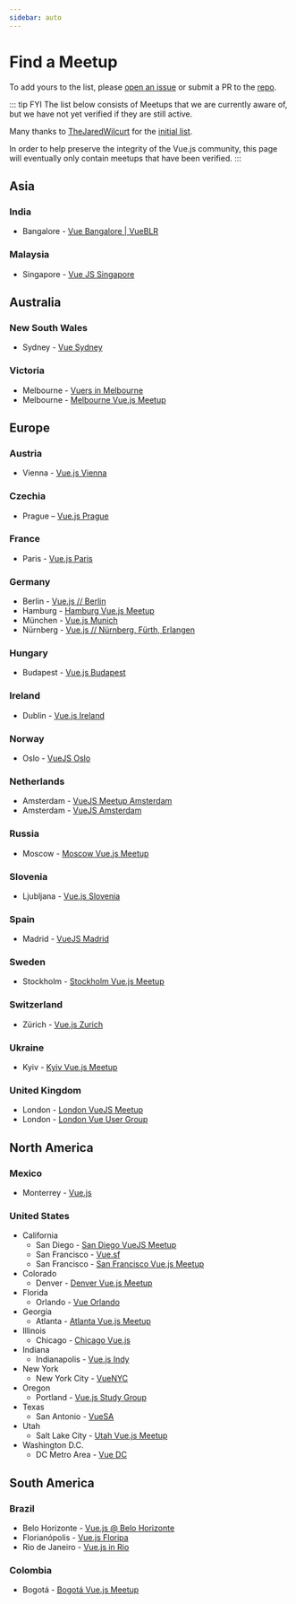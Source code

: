 ```yaml
---
sidebar: auto
---
```


# Find a Meetup

To add yours to the list, please [open an issue](https://github.com/bencodezen/vue-meetups/issues/new) or submit a PR to the [repo](https://github.com/bencodezen/vue-meetups).

::: tip FYI
The list below consists of Meetups that we are currently aware of, but we have not yet verified if they are still active.

Many thanks to [TheJaredWilcurt](https://github.com/TheJaredWilcurt) for the [initial list](https://github.com/VueMeetups/meetup-help).

In order to help preserve the integrity of the Vue.js community, this page will eventually only contain meetups that have been verified.
:::

## Asia

### India

* Bangalore - [Vue Bangalore | VueBLR](https://meetup.com/vue-bangalore)

### Malaysia

* Singapore - [Vue JS Singapore](https://meetup.com/Vue-JS-Singapore)

## Australia

### New South Wales

* Sydney - [Vue Sydney](https://meetup.com/vue-sydney)

### Victoria

* Melbourne - [Vuers in Melbourne](https://meetup.com/Vuers-in-Melbourne)
* Melbourne - [Melbourne Vue.js Meetup](https://meetup.com/vuejs-melbourne)

## Europe

### Austria

* Vienna - [Vue.js Vienna](https://meetup.com/Vue-js-Vienna)

### Czechia

* Prague – [Vue.js Prague](https://www.meetup.com/vuejsprague)

### France

* Paris - [Vue.js Paris](https://meetup.com/Vuejs-Paris)

### Germany

* Berlin - [Vue.js // Berlin](https://meetup.com/Vue-js-Berlin)
* Hamburg - [Hamburg Vue.js Meetup](https://meetup.com/Hamburg-Vue-js-Meetup)
* München - [Vue.js Munich](https://meetup.com/Vue-js-Munich)
* Nürnberg - [Vue.js // Nürnberg, Fürth, Erlangen](https://meetup.com/vue-nfe)

### Hungary

* Budapest - [Vue.js Budapest](https://meetup.com/Vue-js-Budapest)

### Ireland

* Dublin - [Vue.js Ireland](https://meetup.com/vuejs-ireland)

### Norway

* Oslo - [VueJS Oslo](https://meetup.com/VueJS-Oslo)

### Netherlands

* Amsterdam - [VueJS Meetup Amsterdam](https://meetup.com/VueJSMeetupAmsterdam)
* Amsterdam - [VueJS Amsterdam](https://meetup.com/VueJS-Amsterdam)

### Russia

* Moscow - [Moscow Vue.js Meetup](https://meetup.com/vue-js-moscow)

### Slovenia

* Ljubljana - [Vue.js Slovenia](https://meetup.com/vue-slovenia)

### Spain

* Madrid - [VueJS Madrid](https://www.meetup.com/VueJS-Madrid/)

### Sweden

* Stockholm - [Stockholm Vue.js Meetup](https://meetup.com/Stockholm-Vue-js-Meetup)

### Switzerland

* Zürich - [Vue.js Zurich](https://meetup.com/Vue-Zurich)

### Ukraine

* Kyiv - [Kyiv Vue.js Meetup](https://meetup.com/Kyiv-Vue-js-Meetup)

### United Kingdom

* London - [London VueJS Meetup](https://meetup.com/London-Vue-js-Meetup)
* London - [London Vue User Group](https://meetup.com/london-vue-user-group)

## North America

### Mexico

* Monterrey - [Vue.js](https://meetup.com/Vue-js)

### United States

* California
  * San Diego - [San Diego VueJS Meetup](https://meetup.com/San-Diego-VueJS-Meetup)
  * San Francisco - [Vue.sf](https://meetup.com/vue-sf)
  * San Francisco - [San Francisco Vue.js Meetup](https://meetup.com/VuejsSF)
* Colorado
  * Denver - [Denver Vue.js Meetup](https://meetup.com/Denver-Vue-js-Meetup)
* Florida
  * Orlando - [Vue Orlando](https://www.meetup.com/VueOrlando/)
* Georgia
  * Atlanta - [Atlanta Vue.js Meetup](https://meetup.com/Atlanta-Vue-js-Meetup)
* Illinois
  * Chicago - [Chicago Vue.js](https://www.meetup.com/Chicago-Vue-js)
* Indiana
  * Indianapolis - [Vue.js Indy](https://meetup.com/vuejsindy)
* New York
  * New York City - [VueNYC](https://meetup.com/vueJsNYC)
* Oregon
  * Portland - [Vue.js Study Group](https://meetup.com/Vue-js-Study-Group)
* Texas
  * San Antonio - [VueSA](https://meetup.com/meetup-group-mltMsxBD)
* Utah
  * Salt Lake City - [Utah Vue.js Meetup](https://meetup.com/utah-vue)
* Washington D.C.
  * DC Metro Area - [Vue DC](https://meetup.com/Vue-DC)

## South America

### Brazil

* Belo Horizonte - [Vue.js @ Belo Horizonte](https://meetup.com/Vuejs-at-BH)
* Florianópolis - [Vue.js Floripa](https://meetup.com/floripa-vuejs)
* Rio de Janeiro - [Vue.js in Rio](https://meetup.com/Vue-js-in-Rio)

### Colombia

* Bogotá - [Bogotá Vue.js Meetup](https://meetup.com/Bogota-Vue-js-Meetup)
